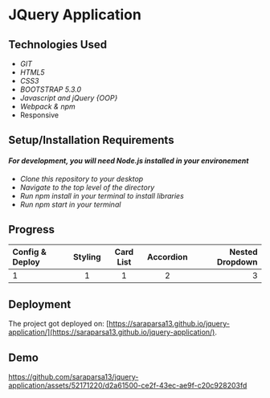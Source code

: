# JQuery Application

## Technologies Used

* _GIT_
* _HTML5_
* _CSS3_
* _BOOTSTRAP 5.3.0_
* _Javascript and jQuery {OOP}_
* _Webpack & npm_
* Responsive

## Setup/Installation Requirements
#### _For development, you will  need Node.js installed in your environement_
* _Clone this repository to your desktop_
* _Navigate to the top level of the directory_
* _Run npm install in your terminal to install libraries_
* _Run npm start in your terminal_

## Progress
|   Config & Deploy |  Styling   | Card List  | Accordion | Nested Dropdown
|:------------------|:----------:|:----------:|:---------:|--------------------:|
|        1          |      1     |      1     |    2      |       3             | 

## Deployment 
The project got deployed on: [https://saraparsa13.github.io/jquery-application/](https://saraparsa13.github.io/jquery-application/).

## Demo

https://github.com/saraparsa13/jquery-application/assets/52171220/d2a61500-ce2f-43ec-ae9f-c20c928203fd

